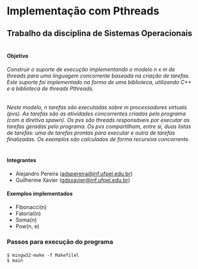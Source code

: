 # Implementação com Pthreads
## Trabalho da disciplina de Sistemas Operacionais
#
#### Objetivo
###### Construir o suporte de execução implementando o modelo n x m de threads para uma linguagem concorrente baseada na criação de tarefas. Este suporte foi implementado na forma de uma biblioteca, utilizando C++ e a biblioteca de threads Pthreads.
###### Neste modelo, n tarefas são executadas sobre m processadores virtuais (pvs). As tarefas são as atividades concorrentes criadas pelo programa (com a diretiva spawn). Os pvs são threads responsáveis por executar as tarefas geradas pelo programa. Os pvs compartilham, entre si, duas listas de tarefas: uma de tarefas prontas para executar e outra de tarefas finalizadas. Os exemplos são calculados de forma recursiva concorrente.   
#
#### Integrantes
- Alejandro Pereira (adspereira@inf.ufpel.edu.br)
- Guilherme Xavier (gdsxavier@inf.ufpel.edu.br)

#### Exemplos implementados
- Fibonacci(n)
- Fatorial(n)
- Soma(n)
- Pow(n, e)

### Passos para execução do programa
`$ mingw32-make -f Makefile`\  
`$ main`